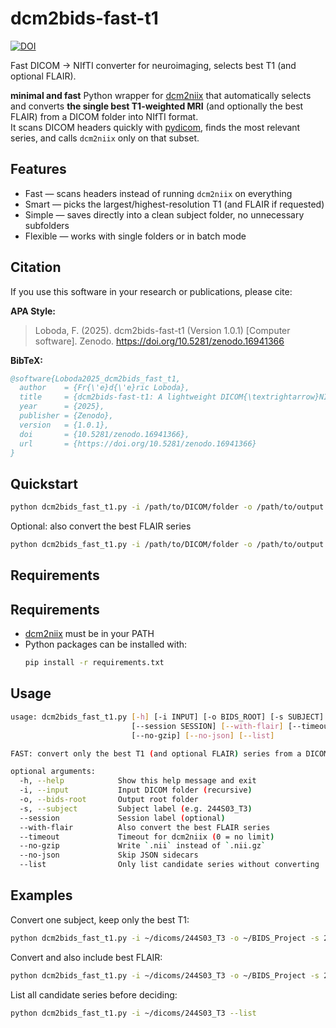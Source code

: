 # dcm2bids-fast-t1
[![DOI](https://zenodo.org/badge/DOI/10.5281/zenodo.16941366.svg)](https://doi.org/10.5281/zenodo.16941366)

Fast DICOM → NIfTI converter for neuroimaging, selects best T1 (and optional FLAIR).


**minimal and fast** Python wrapper for [dcm2niix](https://github.com/rordenlab/dcm2niix) that automatically selects and converts **the single best T1-weighted MRI** (and optionally the best FLAIR) from a DICOM folder into NIfTI format.  
It scans DICOM headers quickly with [pydicom](https://github.com/pydicom/pydicom), finds the most relevant series, and calls `dcm2niix` only on that subset.

## Features
- Fast — scans headers instead of running `dcm2niix` on everything  
- Smart — picks the largest/highest-resolution T1 (and FLAIR if requested)  
- Simple — saves directly into a clean subject folder, no unnecessary subfolders  
- Flexible — works with single folders or in batch mode
  
## Citation

If you use this software in your research or publications, please cite:

**APA Style:**
> Loboda, F. (2025). dcm2bids-fast-t1 (Version 1.0.1) [Computer software]. Zenodo. https://doi.org/10.5281/zenodo.16941366
> 

**BibTeX:**
```bibtex
@software{Loboda2025_dcm2bids_fast_t1,
  author    = {Fr{\'e}d{\'e}ric Loboda},
  title     = {dcm2bids-fast-t1: A lightweight DICOM{\textrightarrow}NIfTI converter for T1/FLAIR MRI},
  year      = {2025},
  publisher = {Zenodo},
  version   = {1.0.1},
  doi       = {10.5281/zenodo.16941366},
  url       = {https://doi.org/10.5281/zenodo.16941366}
}
```


## Quickstart

```bash
python dcm2bids_fast_t1.py -i /path/to/DICOM/folder -o /path/to/output -s SUBJECT_ID
```

Optional: also convert the best FLAIR series

```bash
python dcm2bids_fast_t1.py -i /path/to/DICOM/folder -o /path/to/output -s SUBJECT_ID --with-flair
```

## Requirements

## Requirements

- [dcm2niix](https://github.com/rordenlab/dcm2niix) must be in your PATH  
- Python packages can be installed with:  
  ```bash
  pip install -r requirements.txt

## Usage

```bash
usage: dcm2bids_fast_t1.py [-h] [-i INPUT] [-o BIDS_ROOT] [-s SUBJECT]
                           [--session SESSION] [--with-flair] [--timeout TIMEOUT]
                           [--no-gzip] [--no-json] [--list]

FAST: convert only the best T1 (and optional FLAIR) series from a DICOM folder.

optional arguments:
  -h, --help            Show this help message and exit
  -i, --input           Input DICOM folder (recursive)
  -o, --bids-root       Output root folder
  -s, --subject         Subject label (e.g. 244S03_T3)
  --session             Session label (optional)
  --with-flair          Also convert the best FLAIR series
  --timeout             Timeout for dcm2niix (0 = no limit)
  --no-gzip             Write `.nii` instead of `.nii.gz`
  --no-json             Skip JSON sidecars
  --list                Only list candidate series without converting
```

## Examples

Convert one subject, keep only the best T1:

```bash
python dcm2bids_fast_t1.py -i ~/dicoms/244S03_T3 -o ~/BIDS_Project -s 244S03_T3
```

Convert and also include best FLAIR:

```bash
python dcm2bids_fast_t1.py -i ~/dicoms/244S03_T3 -o ~/BIDS_Project -s 244S03_T3 --with-flair
```

List all candidate series before deciding:

```bash
python dcm2bids_fast_t1.py -i ~/dicoms/244S03_T3 --list

